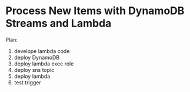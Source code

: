# Process New Items with DynamoDB Streams and Lambda

Plan:
1. develope lambda code
2. deploy DynamoDB
3. deploy lambda exec role
4. deploy sns topic
5. deploy lambda
6. test trigger